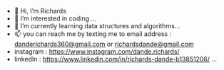 - 👋 Hi, I’m Richards
- 👀 I’m interested in coding ...
- 🌱 I’m currently learning  data structures and algorithms...
- 📫 you can reach me by texting me to email address : danderichards360@gmail.com or richardsdande@gmail.com
- instagram : https://www.instagram.com/dande.richards/
- linkedIn : https://www.linkedin.com/in/richards-dande-b13851206/
...
<!---
Richards-Richie/Richards-Richie is a ✨ special ✨ repository because its `README.md` (this file) appears on your GitHub profile.
You can click the Preview link to take a look at your changes.
--->
